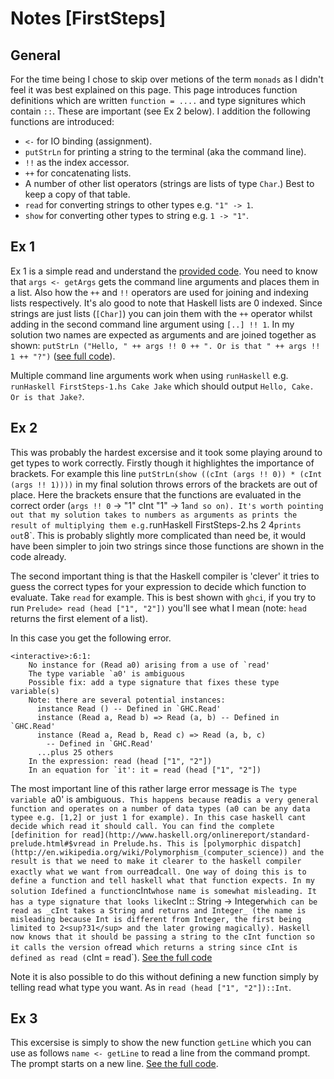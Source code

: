 # Notes [FirstSteps]

## General

For the time being I chose to skip over metions of the term `monads` as I didn't feel it was best explained on this page. This page introduces function definitions which are written `function = ....` and type signitures which contain `::`. These are important (see Ex 2 below). I addition the following functions are introduced:

+ `<-` for IO binding (assignment).
+ `putStrLn` for printing a string to the terminal (aka the command line).
+ `!!` as the index accessor.
+ `++` for concatenating lists.
+ A number of other list operators (strings are lists of type `Char`.) Best to keep a copy of that table.
+ `read` for converting strings to other types e.g. `"1" -> 1`.
+ `show` for converting other types to string e.g. `1 -> "1"`.

## Ex 1

Ex 1 is a simple read and understand the [provided code](). You need to know that `args <- getArgs` gets the command line arguments and places them in a list. Also how the `++` and `!!` operators are used for joining and indexing lists respectively. It's alo good to note that Haskell lists are 0 indexed. Since strings are just lists (`[Char]`) you can join them with the `++` operator whilst adding in the second command line argument using `[..] !! 1`. In my solution two names are expected as arguments and are joined together as shown: `putStrLn ("Hello, " ++ args !! 0 ++ ". Or is that " ++ args !! 1 ++ "?")` ([see full code](https://github.com/jake5991/48hScheme/blob/master/FirstSteps/FirstSteps-1.hs)).

Multiple command line arguments work when using `runHaskell` e.g. `runHaskell FirstSteps-1.hs Cake Jake` which should output `Hello, Cake. Or is that Jake?`.

## Ex 2

This was probably the hardest excersise and it took some playing around to get types to work correctly. Firstly though it highlightes the importance of brackets. For example this line `putStrLn(show ((cInt (args !! 0)) * (cInt (args !! 1))))` in my final solution throws errors of the brackets are out of place. Here the brackets ensure that the functions are evaluated in the correct order (`args !! 0` -> "1" cInt "1" -> 1` and so on). It's worth pointing out that my solution takes to numbers as arguments as prints the result of multiplying them e.g. `runHaskell FirstSteps-2.hs 2 4` prints out `8`. This is probably slightly more complicated than need be, it would have been simpler to join two strings since those functions are shown in the code already.

The second important thing is that the Haskell compiler is 'clever' it tries to guess the correct types for your expression to decide which function to evaluate. Take `read` for example. This is best shown with `ghci`, if you try to run `Prelude> read (head ["1", "2"])` you'll see what I mean (note: `head` returns the first element of a list).

In this case you get the following error.
```
<interactive>:6:1:
    No instance for (Read a0) arising from a use of `read'
    The type variable `a0' is ambiguous
    Possible fix: add a type signature that fixes these type variable(s)
    Note: there are several potential instances:
      instance Read () -- Defined in `GHC.Read'
      instance (Read a, Read b) => Read (a, b) -- Defined in `GHC.Read'
      instance (Read a, Read b, Read c) => Read (a, b, c)
        -- Defined in `GHC.Read'
      ...plus 25 others
    In the expression: read (head ["1", "2"])
    In an equation for `it': it = read (head ["1", "2"])
```

The most important line of this rather large error message is `The type variable `a0' is ambiguous`. This happens because `read` is a very general function and operates on a number of data types (a0 can be any data typee e.g. [1,2] or just 1 for example). In this case haskell cant decide which read it should call. You can find the complete [definition for read](http://www.haskell.org/onlinereport/standard-prelude.html#$vread in Prelude.hs. This is [polymorphic dispatch](http://en.wikipedia.org/wiki/Polymorphism_(computer_science)) and the result is that we need to make it clearer to the haskell compiler exactly what we want from our `read` call. One way of doing this is to define a function and tell haskell what that function expects. In my solution Idefined a function `cInt` whose name is somewhat misleading. It has a type signature that looks like `cInt :: String -> Integer` which can be read as _cInt takes a String and returns and Integer_ (the name is misleading because Int is different from Integer, the first being limited to 2<sup?31</sup> and the later growing magically). Haskell now knows that it should be passing a string to the cInt function so it calls the version of `read` which returns a string since cInt is defined as read (`cInt = read`). [See the full code](https://github.com/jake5991/48hScheme/blob/master/FirstSteps/FirstSteps-2.hs)

Note it is also possible to do this without defining a new function simply by telling read what type you want. As in `read (head ["1", "2"])::Int`.

## Ex 3

This excersise is simply to show the new function `getLine` which you can use as follows `name <- getLine` to read a line from the command prompt. The prompt starts on a new line. [See the full code](https://github.com/jake5991/48hScheme/blob/master/FirstSteps/FirstSteps-3.hs).
